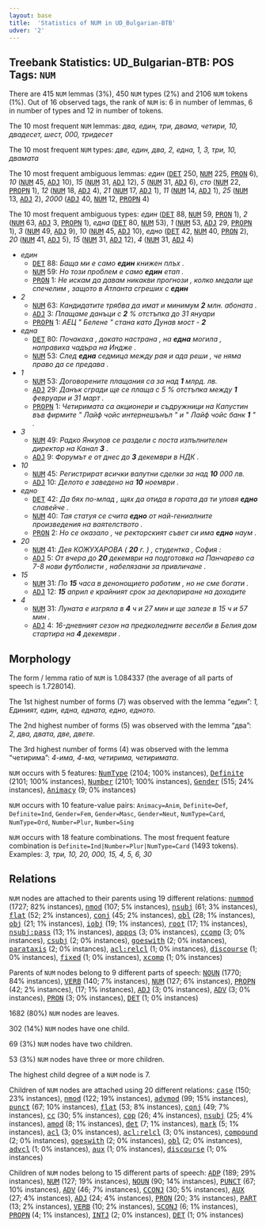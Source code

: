 ```yaml
---
layout: base
title:  'Statistics of NUM in UD_Bulgarian-BTB'
udver: '2'
---
```


## Treebank Statistics: UD_Bulgarian-BTB: POS Tags: `NUM`

There are 415 `NUM` lemmas (3%), 450 `NUM` types (2%) and 2106 `NUM` tokens (1%).
Out of 16 observed tags, the rank of `NUM` is: 6 in number of lemmas, 6 in number of types and 12 in number of tokens.

The 10 most frequent `NUM` lemmas: <em>два, един, три, двама, четири, 10, двадесет, шест, 000, тридесет</em>

The 10 most frequent `NUM` types:  <em>две, един, два, 2, една, 1, 3, три, 10, двамата</em>

The 10 most frequent ambiguous lemmas: <em>един</em> (<tt><a href="bg_btb-pos-DET.html">DET</a></tt> 250, <tt><a href="bg_btb-pos-NUM.html">NUM</a></tt> 225, <tt><a href="bg_btb-pos-PRON.html">PRON</a></tt> 6), <em>10</em> (<tt><a href="bg_btb-pos-NUM.html">NUM</a></tt> 45, <tt><a href="bg_btb-pos-ADJ.html">ADJ</a></tt> 10), <em>15</em> (<tt><a href="bg_btb-pos-NUM.html">NUM</a></tt> 31, <tt><a href="bg_btb-pos-ADJ.html">ADJ</a></tt> 12), <em>5</em> (<tt><a href="bg_btb-pos-NUM.html">NUM</a></tt> 31, <tt><a href="bg_btb-pos-ADJ.html">ADJ</a></tt> 6), <em>сто</em> (<tt><a href="bg_btb-pos-NUM.html">NUM</a></tt> 22, <tt><a href="bg_btb-pos-PROPN.html">PROPN</a></tt> 1), <em>12</em> (<tt><a href="bg_btb-pos-NUM.html">NUM</a></tt> 18, <tt><a href="bg_btb-pos-ADJ.html">ADJ</a></tt> 4), <em>21</em> (<tt><a href="bg_btb-pos-NUM.html">NUM</a></tt> 17, <tt><a href="bg_btb-pos-ADJ.html">ADJ</a></tt> 1), <em>11</em> (<tt><a href="bg_btb-pos-NUM.html">NUM</a></tt> 14, <tt><a href="bg_btb-pos-ADJ.html">ADJ</a></tt> 1), <em>25</em> (<tt><a href="bg_btb-pos-NUM.html">NUM</a></tt> 13, <tt><a href="bg_btb-pos-ADJ.html">ADJ</a></tt> 2), <em>2000</em> (<tt><a href="bg_btb-pos-ADJ.html">ADJ</a></tt> 40, <tt><a href="bg_btb-pos-NUM.html">NUM</a></tt> 12, <tt><a href="bg_btb-pos-PROPN.html">PROPN</a></tt> 4)

The 10 most frequent ambiguous types:  <em>един</em> (<tt><a href="bg_btb-pos-DET.html">DET</a></tt> 88, <tt><a href="bg_btb-pos-NUM.html">NUM</a></tt> 59, <tt><a href="bg_btb-pos-PRON.html">PRON</a></tt> 1), <em>2</em> (<tt><a href="bg_btb-pos-NUM.html">NUM</a></tt> 63, <tt><a href="bg_btb-pos-ADJ.html">ADJ</a></tt> 3, <tt><a href="bg_btb-pos-PROPN.html">PROPN</a></tt> 1), <em>една</em> (<tt><a href="bg_btb-pos-DET.html">DET</a></tt> 80, <tt><a href="bg_btb-pos-NUM.html">NUM</a></tt> 53), <em>1</em> (<tt><a href="bg_btb-pos-NUM.html">NUM</a></tt> 53, <tt><a href="bg_btb-pos-ADJ.html">ADJ</a></tt> 29, <tt><a href="bg_btb-pos-PROPN.html">PROPN</a></tt> 1), <em>3</em> (<tt><a href="bg_btb-pos-NUM.html">NUM</a></tt> 49, <tt><a href="bg_btb-pos-ADJ.html">ADJ</a></tt> 9), <em>10</em> (<tt><a href="bg_btb-pos-NUM.html">NUM</a></tt> 45, <tt><a href="bg_btb-pos-ADJ.html">ADJ</a></tt> 10), <em>едно</em> (<tt><a href="bg_btb-pos-DET.html">DET</a></tt> 42, <tt><a href="bg_btb-pos-NUM.html">NUM</a></tt> 40, <tt><a href="bg_btb-pos-PRON.html">PRON</a></tt> 2), <em>20</em> (<tt><a href="bg_btb-pos-NUM.html">NUM</a></tt> 41, <tt><a href="bg_btb-pos-ADJ.html">ADJ</a></tt> 5), <em>15</em> (<tt><a href="bg_btb-pos-NUM.html">NUM</a></tt> 31, <tt><a href="bg_btb-pos-ADJ.html">ADJ</a></tt> 12), <em>4</em> (<tt><a href="bg_btb-pos-NUM.html">NUM</a></tt> 31, <tt><a href="bg_btb-pos-ADJ.html">ADJ</a></tt> 4)


* <em>един</em>
  * <tt><a href="bg_btb-pos-DET.html">DET</a></tt> 88: <em>Баща ми е само <b>един</b> книжен плъх .</em>
  * <tt><a href="bg_btb-pos-NUM.html">NUM</a></tt> 59: <em>Но този проблем е само <b>един</b> етап .</em>
  * <tt><a href="bg_btb-pos-PRON.html">PRON</a></tt> 1: <em>Не искам да давам никакви прогнози , колко медали ще спечелим , защото в Атланта сгреших с <b>един</b></em>
* <em>2</em>
  * <tt><a href="bg_btb-pos-NUM.html">NUM</a></tt> 63: <em>Кандидатите трябва да имат и минимум <b>2</b> млн. абоната .</em>
  * <tt><a href="bg_btb-pos-ADJ.html">ADJ</a></tt> 3: <em>Плащаме данъци с <b>2</b> % отстъпка до 31 януари</em>
  * <tt><a href="bg_btb-pos-PROPN.html">PROPN</a></tt> 1: <em>АЕЦ " Белене " стана като Дунав мост - <b>2</b></em>
* <em>една</em>
  * <tt><a href="bg_btb-pos-DET.html">DET</a></tt> 80: <em>Почакаха , докато настрана , на <b>една</b> могила , направиха чадъра на Индже .</em>
  * <tt><a href="bg_btb-pos-NUM.html">NUM</a></tt> 53: <em>След <b>една</b> седмица между рая и ада реши , че няма право да се предава .</em>
* <em>1</em>
  * <tt><a href="bg_btb-pos-NUM.html">NUM</a></tt> 53: <em>Договорените плащания са за над <b>1</b> млрд. лв.</em>
  * <tt><a href="bg_btb-pos-ADJ.html">ADJ</a></tt> 29: <em>Данък сгради ще се плаща с 5 % отстъпка между <b>1</b> февруари и 31 март .</em>
  * <tt><a href="bg_btb-pos-PROPN.html">PROPN</a></tt> 1: <em>Четиримата са акционери и съдружници на Капустин във фирмите " Лайф чойс интернешънъл " и " Лайф чойс банк <b>1</b> " .</em>
* <em>3</em>
  * <tt><a href="bg_btb-pos-NUM.html">NUM</a></tt> 49: <em>Радко Янкулов се раздели с поста изпълнителен директор на Канал <b>3</b> .</em>
  * <tt><a href="bg_btb-pos-ADJ.html">ADJ</a></tt> 9: <em>Форумът е от днес до <b>3</b> декември в НДК .</em>
* <em>10</em>
  * <tt><a href="bg_btb-pos-NUM.html">NUM</a></tt> 45: <em>Регистрират всички валутни сделки за над <b>10</b> 000 лв.</em>
  * <tt><a href="bg_btb-pos-ADJ.html">ADJ</a></tt> 10: <em>Делото е заведено на <b>10</b> ноември .</em>
* <em>едно</em>
  * <tt><a href="bg_btb-pos-DET.html">DET</a></tt> 42: <em>Да бях по-млад , щях да отида в гората да ти уловя <b>едно</b> славейче .</em>
  * <tt><a href="bg_btb-pos-NUM.html">NUM</a></tt> 40: <em>Тая статуя се счита <b>едно</b> от най-гениалните произведения на ваятелството .</em>
  * <tt><a href="bg_btb-pos-PRON.html">PRON</a></tt> 2: <em>Но се оказало , че ректорският съвет си има <b>едно</b> наум .</em>
* <em>20</em>
  * <tt><a href="bg_btb-pos-NUM.html">NUM</a></tt> 41: <em>Дея КОЖУХАРОВА ( <b>20</b> г. ) , студентка , София :</em>
  * <tt><a href="bg_btb-pos-ADJ.html">ADJ</a></tt> 5: <em>От вчера до <b>20</b> декември на подготовка на Панчарево са 7-8 нови футболисти , набелязани за привличане .</em>
* <em>15</em>
  * <tt><a href="bg_btb-pos-NUM.html">NUM</a></tt> 31: <em>По <b>15</b> часа в денонощието работим , но не сме богати .</em>
  * <tt><a href="bg_btb-pos-ADJ.html">ADJ</a></tt> 12: <em><b>15</b> април е крайният срок за деклариране на доходите</em>
* <em>4</em>
  * <tt><a href="bg_btb-pos-NUM.html">NUM</a></tt> 31: <em>Луната е изгряла в <b>4</b> ч и 27 мин и ще залезе в 15 ч и 57 мин .</em>
  * <tt><a href="bg_btb-pos-ADJ.html">ADJ</a></tt> 4: <em>16-дневният сезон на предколедните веселби в Белия дом стартира на <b>4</b> декември .</em>

## Morphology

The form / lemma ratio of `NUM` is 1.084337 (the average of all parts of speech is 1.728014).

The 1st highest number of forms (7) was observed with the lemma “един”: <em>1, Единият, един, една, едната, едно, едното</em>.

The 2nd highest number of forms (5) was observed with the lemma “два”: <em>2, два, двата, две, двете</em>.

The 3rd highest number of forms (4) was observed with the lemma “четирима”: <em>4-има, 4-ма, четирима, четиримата</em>.

`NUM` occurs with 5 features: <tt><a href="bg_btb-feat-NumType.html">NumType</a></tt> (2104; 100% instances), <tt><a href="bg_btb-feat-Definite.html">Definite</a></tt> (2101; 100% instances), <tt><a href="bg_btb-feat-Number.html">Number</a></tt> (2101; 100% instances), <tt><a href="bg_btb-feat-Gender.html">Gender</a></tt> (515; 24% instances), <tt><a href="bg_btb-feat-Animacy.html">Animacy</a></tt> (9; 0% instances)

`NUM` occurs with 10 feature-value pairs: `Animacy=Anim`, `Definite=Def`, `Definite=Ind`, `Gender=Fem`, `Gender=Masc`, `Gender=Neut`, `NumType=Card`, `NumType=Ord`, `Number=Plur`, `Number=Sing`

`NUM` occurs with 18 feature combinations.
The most frequent feature combination is `Definite=Ind|Number=Plur|NumType=Card` (1493 tokens).
Examples: <em>3, три, 10, 20, 000, 15, 4, 5, 6, 30</em>


## Relations

`NUM` nodes are attached to their parents using 19 different relations: <tt><a href="bg_btb-dep-nummod.html">nummod</a></tt> (1727; 82% instances), <tt><a href="bg_btb-dep-nmod.html">nmod</a></tt> (107; 5% instances), <tt><a href="bg_btb-dep-nsubj.html">nsubj</a></tt> (61; 3% instances), <tt><a href="bg_btb-dep-flat.html">flat</a></tt> (52; 2% instances), <tt><a href="bg_btb-dep-conj.html">conj</a></tt> (45; 2% instances), <tt><a href="bg_btb-dep-obl.html">obl</a></tt> (28; 1% instances), <tt><a href="bg_btb-dep-obj.html">obj</a></tt> (21; 1% instances), <tt><a href="bg_btb-dep-iobj.html">iobj</a></tt> (19; 1% instances), <tt><a href="bg_btb-dep-root.html">root</a></tt> (17; 1% instances), <tt><a href="bg_btb-dep-nsubj-pass.html">nsubj:pass</a></tt> (13; 1% instances), <tt><a href="bg_btb-dep-appos.html">appos</a></tt> (3; 0% instances), <tt><a href="bg_btb-dep-ccomp.html">ccomp</a></tt> (3; 0% instances), <tt><a href="bg_btb-dep-csubj.html">csubj</a></tt> (2; 0% instances), <tt><a href="bg_btb-dep-goeswith.html">goeswith</a></tt> (2; 0% instances), <tt><a href="bg_btb-dep-parataxis.html">parataxis</a></tt> (2; 0% instances), <tt><a href="bg_btb-dep-acl-relcl.html">acl:relcl</a></tt> (1; 0% instances), <tt><a href="bg_btb-dep-discourse.html">discourse</a></tt> (1; 0% instances), <tt><a href="bg_btb-dep-fixed.html">fixed</a></tt> (1; 0% instances), <tt><a href="bg_btb-dep-xcomp.html">xcomp</a></tt> (1; 0% instances)

Parents of `NUM` nodes belong to 9 different parts of speech: <tt><a href="bg_btb-pos-NOUN.html">NOUN</a></tt> (1770; 84% instances), <tt><a href="bg_btb-pos-VERB.html">VERB</a></tt> (140; 7% instances), <tt><a href="bg_btb-pos-NUM.html">NUM</a></tt> (127; 6% instances), <tt><a href="bg_btb-pos-PROPN.html">PROPN</a></tt> (42; 2% instances),  (17; 1% instances), <tt><a href="bg_btb-pos-ADJ.html">ADJ</a></tt> (3; 0% instances), <tt><a href="bg_btb-pos-ADV.html">ADV</a></tt> (3; 0% instances), <tt><a href="bg_btb-pos-PRON.html">PRON</a></tt> (3; 0% instances), <tt><a href="bg_btb-pos-DET.html">DET</a></tt> (1; 0% instances)

1682 (80%) `NUM` nodes are leaves.

302 (14%) `NUM` nodes have one child.

69 (3%) `NUM` nodes have two children.

53 (3%) `NUM` nodes have three or more children.

The highest child degree of a `NUM` node is 7.

Children of `NUM` nodes are attached using 20 different relations: <tt><a href="bg_btb-dep-case.html">case</a></tt> (150; 23% instances), <tt><a href="bg_btb-dep-nmod.html">nmod</a></tt> (122; 19% instances), <tt><a href="bg_btb-dep-advmod.html">advmod</a></tt> (99; 15% instances), <tt><a href="bg_btb-dep-punct.html">punct</a></tt> (67; 10% instances), <tt><a href="bg_btb-dep-flat.html">flat</a></tt> (53; 8% instances), <tt><a href="bg_btb-dep-conj.html">conj</a></tt> (49; 7% instances), <tt><a href="bg_btb-dep-cc.html">cc</a></tt> (30; 5% instances), <tt><a href="bg_btb-dep-cop.html">cop</a></tt> (26; 4% instances), <tt><a href="bg_btb-dep-nsubj.html">nsubj</a></tt> (25; 4% instances), <tt><a href="bg_btb-dep-amod.html">amod</a></tt> (8; 1% instances), <tt><a href="bg_btb-dep-det.html">det</a></tt> (7; 1% instances), <tt><a href="bg_btb-dep-mark.html">mark</a></tt> (5; 1% instances), <tt><a href="bg_btb-dep-acl.html">acl</a></tt> (3; 0% instances), <tt><a href="bg_btb-dep-acl-relcl.html">acl:relcl</a></tt> (3; 0% instances), <tt><a href="bg_btb-dep-compound.html">compound</a></tt> (2; 0% instances), <tt><a href="bg_btb-dep-goeswith.html">goeswith</a></tt> (2; 0% instances), <tt><a href="bg_btb-dep-obl.html">obl</a></tt> (2; 0% instances), <tt><a href="bg_btb-dep-advcl.html">advcl</a></tt> (1; 0% instances), <tt><a href="bg_btb-dep-aux.html">aux</a></tt> (1; 0% instances), <tt><a href="bg_btb-dep-discourse.html">discourse</a></tt> (1; 0% instances)

Children of `NUM` nodes belong to 15 different parts of speech: <tt><a href="bg_btb-pos-ADP.html">ADP</a></tt> (189; 29% instances), <tt><a href="bg_btb-pos-NUM.html">NUM</a></tt> (127; 19% instances), <tt><a href="bg_btb-pos-NOUN.html">NOUN</a></tt> (90; 14% instances), <tt><a href="bg_btb-pos-PUNCT.html">PUNCT</a></tt> (67; 10% instances), <tt><a href="bg_btb-pos-ADV.html">ADV</a></tt> (46; 7% instances), <tt><a href="bg_btb-pos-CCONJ.html">CCONJ</a></tt> (30; 5% instances), <tt><a href="bg_btb-pos-AUX.html">AUX</a></tt> (27; 4% instances), <tt><a href="bg_btb-pos-ADJ.html">ADJ</a></tt> (24; 4% instances), <tt><a href="bg_btb-pos-PRON.html">PRON</a></tt> (20; 3% instances), <tt><a href="bg_btb-pos-PART.html">PART</a></tt> (13; 2% instances), <tt><a href="bg_btb-pos-VERB.html">VERB</a></tt> (10; 2% instances), <tt><a href="bg_btb-pos-SCONJ.html">SCONJ</a></tt> (6; 1% instances), <tt><a href="bg_btb-pos-PROPN.html">PROPN</a></tt> (4; 1% instances), <tt><a href="bg_btb-pos-INTJ.html">INTJ</a></tt> (2; 0% instances), <tt><a href="bg_btb-pos-DET.html">DET</a></tt> (1; 0% instances)

